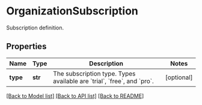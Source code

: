 # OrganizationSubscription

Subscription definition.

## Properties
Name | Type | Description | Notes
------------ | ------------- | ------------- | -------------
**type** | **str** | The subscription type. Types available are &#x60;trial&#x60;, &#x60;free&#x60;, and &#x60;pro&#x60;. | [optional] 

[[Back to Model list]](README.md#documentation-for-models) [[Back to API list]](README.md#documentation-for-api-endpoints) [[Back to README]](README.md)


